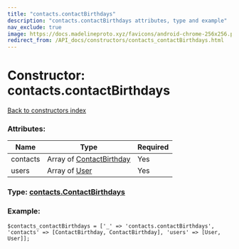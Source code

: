 ```yaml
---
title: "contacts.contactBirthdays"
description: "contacts.contactBirthdays attributes, type and example"
nav_exclude: true
image: https://docs.madelineproto.xyz/favicons/android-chrome-256x256.png
redirect_from: /API_docs/constructors/contacts_contactBirthdays.html
---
```

# Constructor: contacts.contactBirthdays  
[Back to constructors index](/API_docs/constructors/index.html)



### Attributes:

| Name     |    Type       | Required |
|----------|---------------|----------|
|contacts|Array of [ContactBirthday](/API_docs/types/ContactBirthday.html) | Yes|
|users|Array of [User](/API_docs/types/User.html) | Yes|



### Type: [contacts.ContactBirthdays](/API_docs/types/contacts.ContactBirthdays.html)


### Example:

```
$contacts_contactBirthdays = ['_' => 'contacts.contactBirthdays', 'contacts' => [ContactBirthday, ContactBirthday], 'users' => [User, User]];
```  
